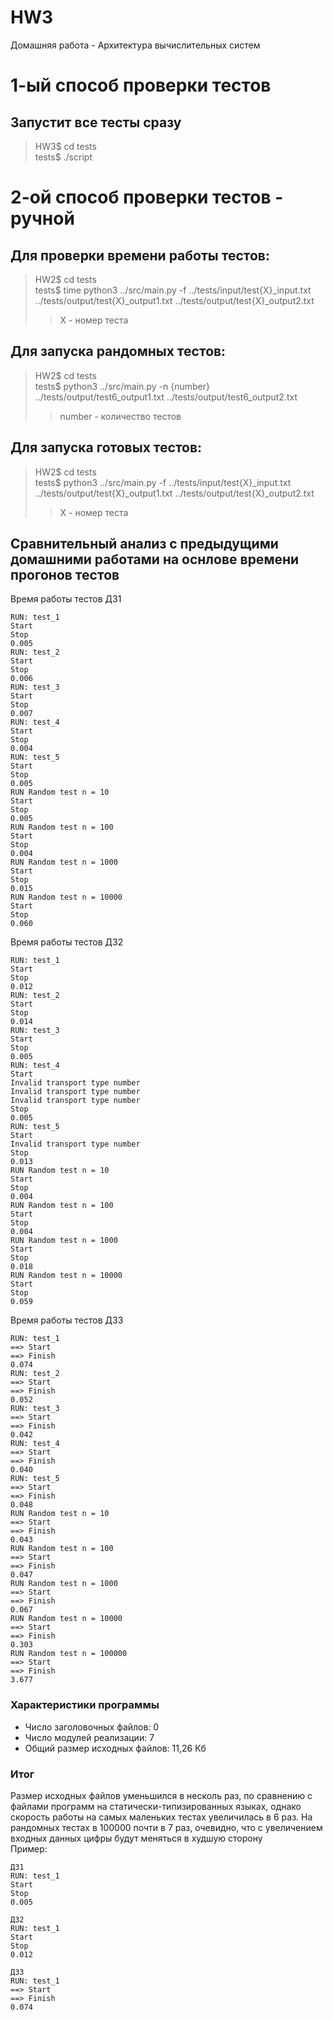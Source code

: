 # HW3
Домашняя работа - Архитектура вычислительных систем
# 1-ый способ проверки тестов

## Запустит все тесты сразу
> HW3\$ cd tests <br>
> tests\$ ./script

# 2-ой способ проверки тестов - ручной
## Для проверки времени работы тестов:
> HW2\$ cd tests <br>
> tests\$  time python3 ../src/main.py -f ../tests/input/test{X}_input.txt ../tests/output/test{X}_output1.txt ../tests/output/test{X}_output2.txt <br>
>> X - номер теста

## Для запуска рандомных тестов:
> HW2\$ cd tests <br>
> tests\$  python3 ../src/main.py -n {number} ../tests/output/test6_output1.txt ../tests/output/test6_output2.txt <br>
>> number - количество тестов

## Для запуска готовых тестов:
> HW2\$ cd tests <br>
> tests\$  python3 ../src/main.py -f ../tests/input/test{X}_input.txt ../tests/output/test{X}_output1.txt ../tests/output/test{X}_output2.txt <br>
>> X - номер теста


## Сравнительный анализ с предыдущими домашними работами на оснлове времени прогонов тестов

Время работы тестов ДЗ1
``` 
RUN: test_1
Start
Stop
0.005
RUN: test_2
Start
Stop
0.006
RUN: test_3
Start
Stop
0.007
RUN: test_4
Start
Stop
0.004
RUN: test_5
Start
Stop
0.005
RUN Random test n = 10
Start
Stop
0.005
RUN Random test n = 100
Start
Stop
0.004
RUN Random test n = 1000
Start
Stop
0.015
RUN Random test n = 10000
Start
Stop
0.060
```

Время работы тестов ДЗ2
``` 
RUN: test_1
Start
Stop
0.012
RUN: test_2
Start
Stop
0.014
RUN: test_3
Start
Stop
0.005
RUN: test_4
Start
Invalid transport type number
Invalid transport type number
Invalid transport type number
Stop
0.005
RUN: test_5
Start
Invalid transport type number
Stop
0.013
RUN Random test n = 10
Start
Stop
0.004
RUN Random test n = 100
Start
Stop
0.004
RUN Random test n = 1000
Start
Stop
0.018
RUN Random test n = 10000
Start
Stop
0.059
```

Время работы тестов ДЗ3
``` 
RUN: test_1
==> Start
==> Finish
0.074
RUN: test_2
==> Start
==> Finish
0.052
RUN: test_3
==> Start
==> Finish
0.042
RUN: test_4
==> Start
==> Finish
0.040
RUN: test_5
==> Start
==> Finish
0.048
RUN Random test n = 10
==> Start
==> Finish
0.043
RUN Random test n = 100
==> Start
==> Finish
0.047
RUN Random test n = 1000
==> Start
==> Finish
0.067
RUN Random test n = 10000
==> Start
==> Finish
0.303
RUN Random test n = 100000
==> Start
==> Finish
3.677

```

### Характеристики программы
* Число заголовочных файлов: 0
* Число модулей реализации: 7
* Общий размер исходных файлов: 11,26 Кб

### Итог
Размер исходных файлов уменьшился в несколь раз, по сравнению 
с файлами программ на статически-типизированных языках, однако скорость работы на самых маленьких тестах увеличилась в 6 раз.
На рандомных тестах в 100000 почти в 7 раз, очевидно, что с увеличением входных данных цифры будут меняться в худшую сторону<br>
Пример: <br>

```
ДЗ1
RUN: test_1
Start
Stop
0.005

ДЗ2
RUN: test_1
Start
Stop
0.012

ДЗ3
RUN: test_1
==> Start
==> Finish
0.074

```
